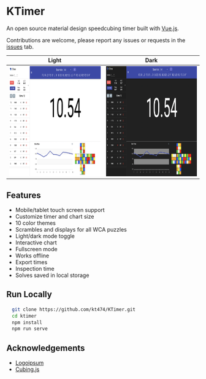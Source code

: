 # KTimer

An open source material design speedcubing timer built with [Vue.js](https://vuejs.org/).

Contributions are welcome, please report any issues or requests in the [issues](https://github.com/kt474/KTimer/issues) tab.



Light        |  Dark
:-------------------------:|:-------------------------:
<img src="./public/page_light.png" width=500 height=287>   |  <img src="./public/page_dark.png" width=500 height=287>

## Features 

- Mobile/tablet touch screen support
- Customize timer and chart size
- 10 color themes
- Scrambles and displays for all WCA puzzles
- Light/dark mode toggle
- Interactive chart
- Fullscreen mode
- Works offline
- Export times
- Inspection time
- Solves saved in local storage

## Run Locally

```bash
  git clone https://github.com/kt474/KTimer.git
  cd ktimer
  npm install
  npm run serve
```

## Acknowledgements

- [Logoipsum](https://logoipsum.com/)
- [Cubing.js](https://github.com/cubing/cubing.js)
